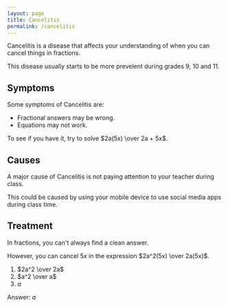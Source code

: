 ```yaml
---
layout: page
title: Cancelitis
permalink: /cancelitis
---
```

Cancelitis is a disease that affects your understanding of when you can cancel things in fractions.

This disease usually starts to be more prevelent during grades 9, 10 and 11.

## Symptoms
Some symptoms of Cancelitis are:
- Fractional answers may be wrong.
- Equations may not work.

To see if you have it, try to solve $2a(5x) \over 2a + 5x$.

## Causes
A major cause of Cancelitis is not paying attention to your teacher during class.

This could be caused by using your mobile device to use social media apps during class time.

## Treatment
In fractions, you can't always find a clean answer.

However, you can cancel $5x$ in the expression $2a^2(5x) \over 2a(5x)$.<br>
1. $2a^2 \over 2a$
2. $a^2 \over a$
3. $a$

Answer: $a$
